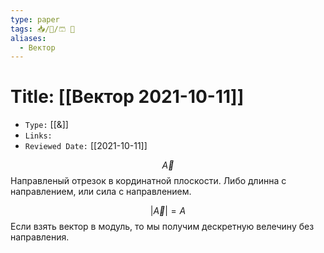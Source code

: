 ```yaml
---
type: paper
tags: 📥️/📜️/🩳 🔢
aliases:
  - Вектор 
---
```




# Title: **[[Вектор 2021-10-11]]**
- `Type:` [[&]]
- `Links:`
- `Reviewed Date:` [[2021-10-11]]

$$\vec A$$
Направленый отрезок в кординатной плоскости. Либо длинна с направлением, или сила с направлением.

$$|\vec A| = A$$
Если взять вектор в модуль, то мы получим дескретную велечину без направления.